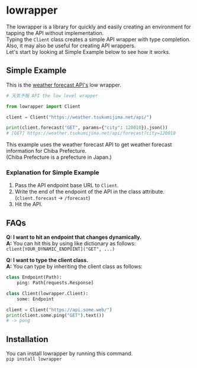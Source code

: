 # lowrapper
The lowrapper is a library for quickly and easily creating an environment for tapping the API without implementation.  
Typing the `Client` class creates a simple API wrapper with type completion.  
Also, it may also be useful for creating API wrappers.  
Let's start by looking at Simple Example below to see how it works.

## Simple Example
This is the [weather forecast API's](https://weather.tsukumijima.net) low wrapper.  
```python
# 天気予報 API the low level wrapper

from lowrapper import Client

client = Client("https://weather.tsukumijima.net/api/")

print(client.forecast("GET", params={"city": 120010}).json())
# [GET] https://weather.tsukumijima.net/api/forecast?city=120010
```
This example uses the weather forecast API to get weather forecast information for Chiba Prefecture.  
(Chiba Prefecture is a prefecture in Japan.)
### Explanation for Simple Example
1. Pass the API endpoint base URL to `Client`.
2. Write the end of the endpoint of the API in the class attribute. (`client.forecast` -> `/forecast`)
3. Hit the API.

## FAQs
**Q: I want to hit an endpoint that changes dynamically.**  
**A:** You can hit this by using like dictionary as follows:  
`client[YOUR_DYNAMIC_ENDPOINT]("GET", ...)`

**Q: I want to type the client class.**  
**A:** You can type by inheriting the client class as follows:
```python
class Endpoint(Path):
    ping: Path[requests.Response]

class Client(lowrapper.Client):
    some: Endpoint

client = Client("https://api.some.web/")
print(client.some.ping("GET").text())
# -> pong
```

## Installation
You can install lowrapper by running this command.  
`pip install lowrapper`